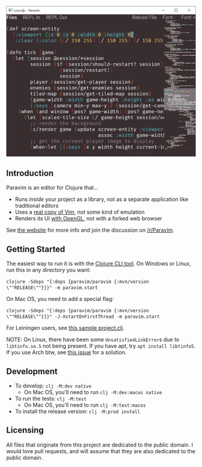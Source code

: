 <p align="center">
  <img src="screenshot.png" width="510" >
</p>

## Introduction

Paravim is an editor for Clojure that...
* Runs *inside* your project as a library, not as a separate application like traditional editors
* Uses a [real copy of Vim](https://github.com/oakes/libvim-clj), not some kind of emulation
* Renders its UI [with OpenGL](https://github.com/oakes/play-cljc), not with a forked web browser

See [the website](https://sekao.net/paravim/) for more info and join the discussion on [/r/Paravim](http://www.reddit.com/r/Paravim).

## Getting Started

The easiest way to run it is with the [Clojure CLI tool](https://clojure.org/guides/getting_started#_clojure_installer_and_cli_tools). On Windows or Linux, run this in any directory you want:

```
clojure -Sdeps "{:deps {paravim/paravim {:mvn/version \""RELEASE\""}}}" -m paravim.start
```

On Mac OS, you need to add a special flag:

```
clojure -Sdeps "{:deps {paravim/paravim {:mvn/version \""RELEASE\""}}}" -J-XstartOnFirstThread -m paravim.start
```

For Leiningen users, see [this sample project.clj](https://gist.github.com/oakes/d85d6f9013d063b07896ffd8f6733a19).

NOTE: On Linux, there have been some `UnsatisfiedLinkError`s due to `libtinfo.so.5` not being present. If you have apt, try `apt install libtinfo5`. If you use Arch btw, see [this issue](https://github.com/oakes/Paravim/issues/5) for a solution.

## Development

* To develop: `clj -M:dev native`
  * On Mac OS, you'll need to run `clj -M:dev:macos native`
* To run the tests: `clj -M:test`
  * On Mac OS, you'll need to run `clj -M:test:macos`
* To install the release version: `clj -M:prod install`

## Licensing

All files that originate from this project are dedicated to the public domain. I would love pull requests, and will assume that they are also dedicated to the public domain.
